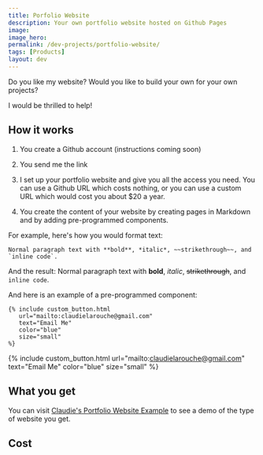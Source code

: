 ```yaml
---
title: Porfolio Website
description: Your own portfolio website hosted on Github Pages
image:
image_hero: 
permalink: /dev-projects/portfolio-website/
tags: [Products]
layout: dev
---
```


Do you like my website? Would you like to build your own for your own projects?  

I would be thrilled to help!  

## How it works

1. You create a Github account (instructions coming soon)

2. You send me the link

3. I set up your portfolio website and give you all the access you need. You can use a Github URL which costs nothing, or you can use a custom URL which would cost you about $20 a year. 

4. You create the content of your website by creating pages in Markdown and by adding pre-programmed components. 

For example, here's how you would format text:

```
Normal paragraph text with **bold**, *italic*, ~~strikethrough~~, and `inline code`.
```

And the result: 
Normal paragraph text with **bold**, *italic*, ~~strikethrough~~, and `inline code`.

And here is an example of a pre-programmed component:

```
{% include custom_button.html
   url="mailto:claudielarouche@gmail.com"
   text="Email Me"
   color="blue"
   size="small"
%}
```

{% include custom_button.html
   url="mailto:claudielarouche@gmail.com"
   text="Email Me"
   color="blue"
   size="small"
%}

## What you get

You can visit [Claudie's Portfolio Website Example](https://claudielarouche.github.io/portfolio-test/) to see a demo of the type of website you get. 

## Cost

